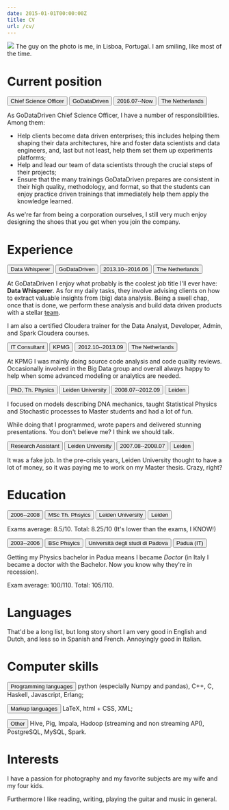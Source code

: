 ```yaml
---
date: 2015-01-01T00:00:00Z
title: CV
url: /cv/
---
```


<img class="pure-img" src="/cv.jpg">
The guy on the photo is me, in Lisboa, Portugal. I am smiling, like most of the
time.


<h1 class="content-subhead">Current position</h1>


<button class="button-job pure-button">Chief Science Officer</button> <button class="button-company pure-button">GoDataDriven</button> <button class="button-time pure-button">2016.07--Now</button> <button class="button-location pure-button">The Netherlands</button>

As GoDataDriven Chief Science Officer, I have a number of responsibilities.
Among them:

- Help clients become data driven enterprises; this includes helping them
  shaping their data architectures, hire and foster data scientists and data
  engineers, and, last but not least, help them set them up experiments
  platforms;
- Help and lead our team of data scientists through the crucial steps of their
  projects;
- Ensure that the many trainings GoDataDriven prepares are consistent in their
  high quality, methodology, and format, so that the students can enjoy practice
  driven trainings that immediately help them apply the knowledge learned.

As we're far from being a corporation ourselves, I still very much enjoy
designing the shoes that you get when you join the company.

<h1 class="content-subhead">Experience</h1>


<button class="button-job pure-button">Data Whisperer</button> <button class="button-company pure-button">GoDataDriven</button> <button class="button-time pure-button">2013.10--2016.06</button> <button class="button-location pure-button">The Netherlands</button>

At GoDataDriven I enjoy what probably is the coolest job title I'll ever have:
**Data Whisperer**. As for my daily tasks, they involve advising clients on how
to extract valuable insights from (big) data analysis. Being a swell chap, once
that is done, we perform these analysis and build data driven products with a
stellar [team](http://www.godatadriven.com/team.html).

I am also a certified Cloudera trainer for the Data Analyst, Developer,
Admin, and Spark Cloudera courses.


<button class="button-job pure-button">IT Consultant</button> <button class="button-company pure-button">KPMG</button> <button class="button-time pure-button">2012.10--2013.09</button> <button class="button-location pure-button">The Netherlands</button>

At KPMG I was mainly doing source code analysis and code quality reviews.
Occasionally involved in the Big Data group and overall always happy to help
when some advanced modeling or analytics are needed.

<button class="button-job pure-button">PhD, Th. Physics</button> <button class="button-company pure-button">Leiden University</button> <button class="button-time pure-button">2008.07--2012.09</button> <button class="button-location pure-button">Leiden</button>

I focused on models describing DNA mechanics, taught Statistical Physics and
Stochastic processes to Master students and had a lot of fun.

While doing that I programmed, wrote papers and delivered stunning
presentations. You don't believe me? I think we should talk.

<button class="button-job pure-button">Research Assistant</button> <button class="button-company pure-button">Leiden University</button> <button class="button-time pure-button">2007.08--2008.07</button> <button class="button-location pure-button">Leiden</button>

It was a fake job. In the pre-crisis years, Leiden University thought to have a
lot of money, so it was paying me to work on my Master thesis. Crazy, right?


<h1 class="content-subhead">Education</h1>

<button class="button-time pure-button">2006--2008</button> <button class="button-job pure-button">MSc Th. Phsyics</button> <button class="button-company pure-button">Leiden University</button> <button class="button-location pure-button">Leiden</button>

Exams average: 8.5/10. Total: 8.25/10 (It's lower than the exams, I KNOW!)

<button class="button-time pure-button">2003--2006</button> <button class="button-job pure-button">BSc Phsyics</button> <button class="button-company pure-button">Università degli studi di Padova</button> <button class="button-location pure-button">Padua (IT)</button>

Getting my Physics bachelor in Padua means I became *Doctor* (in Italy I became a doctor with the
Bachelor. Now you know why they're in recession).

Exam average: 100/110. Total: 105/110.


<h1 class="content-subhead">Languages</h1>

That'd be a long list, but long story short I am very good in English and
Dutch, and less so in Spanish and French. Annoyingly good in Italian.


<h1 class="content-subhead">Computer skills</h1>

<button class="button-company pure-button">Programming languages</button> python (especially Numpy and pandas), C++, C, Haskell, Javascript, Erlang;

<button class="button-company pure-button">Markup languages</button> LaTeX, html + CSS, XML;

<button class="button-company pure-button">Other</button> Hive, Pig, Impala, Hadoop (streaming and non streaming API), PostgreSQL, MySQL, Spark.


<h1 class="content-subhead">Interests</h1>

I have a passion for photography and my favorite subjects are my wife and my four kids.

Furthermore I like reading, writing, playing the guitar and music in general.



<script>
    window.onload = function() {
    document.getElementById("cv-active").className = "menu-item-divided pure-menu-selected pure-menu-item";
    };
</script>



